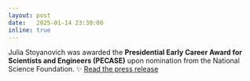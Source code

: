 ```yaml
---
layout: post
date:   2025-01-14 23:30:00
inline: true
---
```


Julia Stoyanovich was awarded the **Presidential Early Career Award for Scientists and Engineers (PECASE)**
upon nomination from the National Science Foundation. :sparkles:
[Read the press release](https://engineering.nyu.edu/news/julia-stoyanovich-receives-presidential-early-career-award-scientists-and-engineers-pecase)

